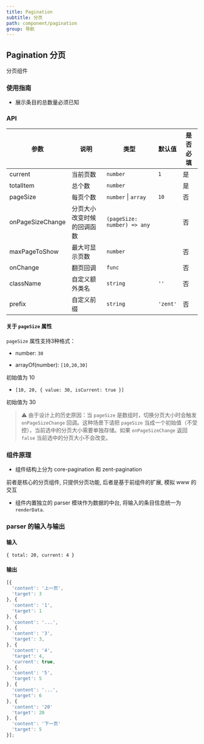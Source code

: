 ```yaml
---
title: Pagination
subtitle: 分页
path: component/pagination
group: 导航
---
```


## Pagination 分页

分页组件

### 使用指南

- 展示条目的总数量必须已知

### API

| 参数            | 说明      | 类型            | 默认值      | 是否必填 |
| ---------------| --------- | -------------- | ---------- | ------- |
| current       | 当前页数    | `number`        | `1`      | 是    |
| totalItem     | 总个数     | `number`        |          | 是    |
| pageSize      | 每页个数    | `number` \| `array` | `10`     | 否    |
| onPageSizeChange | 分页大小改变时候的回调函数 | `(pageSize: number) => any` | | 否 |
| maxPageToShow | 最大可显示页数 | `number`        |          | 否    |
| onChange      | 翻页回调    | `func`      |          | 否    |
| className     | 自定义额外类名 | `string`        | `''`     | 否    |
| prefix        | 自定义前缀   | `string`        | `'zent'` | 否    |

#### 关于 `pageSize` 属性

`pageSize` 属性支持3种格式：

- number: `30`

- arrayOf(number): `[10,20,30]`

初始值为 10

- `[10, 20, { value: 30, isCurrent: true }]`

初始值为 30

> ⚠️ 由于设计上的历史原因：当 `pageSize` 是数组时，切换分页大小时会触发 `onPageSizeChange` 回调。这种场景下请把 `pageSize` 当成一个初始值（不受控），当前选中的分页大小需要单独存储。如果 `onPageSizeChange` 返回 `false` 当前选中的分页大小不会改变。

### 组件原理

- 组件结构上分为 core-pagination 和 zent-pagination

前者是核心的分页组件, 只提供分页功能, 后者是基于前组件的扩展, 模拟 www 的交互

- 组件内置独立的 parser 模块作为数据的中台, 将输入的条目信息统一为 `renderData`.

### parser 的输入与输出

#### 输入

```
{ total: 20, current: 4 }
```

#### 输出

```javascript
[{
  'content': '上一页',
  'target': 3
}, {
  'content': '1',
  'target': 1
}, {
  'content': '...',
}, {
  'content': '3',
  'target': 3,
}, {
  'content': '4',
  'target': 4,
  'current': true,
}, {
  'content': '5',
  'target': 5
}, {
  'content': '...',
  'target': 6
}, {
  'content': '20'
  'target': 20
}, {
  'content': '下一页'
  'target': 5
}];
```

<style>
.zent-pager-control-group {
	display: flex;
	
	.zent-pager-input {
		margin-left: 10px;
		width: 200px;
	}
}

</style>

